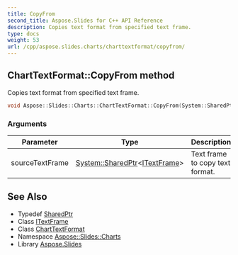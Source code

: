 ```yaml
---
title: CopyFrom
second_title: Aspose.Slides for C++ API Reference
description: Copies text format from specified text frame.
type: docs
weight: 53
url: /cpp/aspose.slides.charts/charttextformat/copyfrom/
---
```

## ChartTextFormat::CopyFrom method


Copies text format from specified text frame.

```cpp
void Aspose::Slides::Charts::ChartTextFormat::CopyFrom(System::SharedPtr<ITextFrame> sourceTextFrame) override
```


### Arguments

| Parameter | Type | Description |
| --- | --- | --- |
| sourceTextFrame | [System::SharedPtr](../../../system/sharedptr/)\<[ITextFrame](../../../aspose.slides/itextframe/)\> | Text frame to copy text format. |

## See Also

* Typedef [SharedPtr](../../../system/sharedptr/)
* Class [ITextFrame](../../../aspose.slides/itextframe/)
* Class [ChartTextFormat](../)
* Namespace [Aspose::Slides::Charts](../../)
* Library [Aspose.Slides](../../../)
